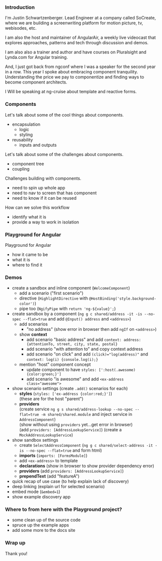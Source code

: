 ### Introduction

I'm Justin Schwartzenberger. Lead Engineer at a company called SoCreate, where we are building a 
screenwriting platform for motion picture, tv, webisodes, etc.

I am also the host and maintainer of AngularAir, a weekly live videocast that explores approaches, 
patterns and tech through discussion and demos.

I am also also a trainer and author and have courses on Pluralsight and Lynda.com for Angular training.

And, I just got back from ngconf where I was a speaker for the second year in a row. This year 
I spoke about embracing component tranquility. Understanding the price we pay to componentize and 
finding ways to become component architects.

I Will be speaking at ng-cruise about template and reactive forms.

### Components

Let's talk about some of the cool things about components.
- encapsulation
  - logic
  - styling
- reusability
  - inputs and outputs

Let's talk about some of the challenges about components.
- component tree
- coupling

Challenges building with components.
- need to spin up whole app
- need to nav to screen that has component
- need to know if it can be reused

How can we solve this workflow
- identify what it is
- provide a way to work in isolation

### Playground for Angular

Playground for Angular
- how it came to be
- what it is
- where to find it

### Demos
- create a sandbox and inline component (`WelcomeComponent`)
  - add a scenario ("first scenario")
  - directive (`HighlightDirective` with `@HostBinding('style.background-color')`)
  - pipe too (`NgifyPipe` with `return 'ng-${value}';`)
- create sandbox by a component (`ng g c shared/address -it -is --no-spec --flat=true` and add `@Input() address` and `<address>`)
  - add scenarios
    - "no address" (show error in browser then add `ngIf` on `<address>`)
  - show **context**
    - add scenario "basic address" and add `context: address: {attentionTo, street, city, state, postal}`
    - add scenario "with attention to" and copy context address
    - add scenario "on click" and add `(click)="log(address)"` and `context: log(i) {console.log(i);}`
  - mention "host" component concept
    - update component to have `styles: [':host(.awesome) {color:green;}']`
    - add scenario "is awesome" and add `<ex-address class="awesome">`
- show scenario settings (create `.add()` scenarios for each)
    - **styles** (`styles: ['ex-address {color:red;}']`)  
        (these are for the host "parent")
    - **providers**  
        (create service `ng g s shared/address-lookup --no-spec --flat=true -m shared/shared.module` and inject service in `AddressComponent`)  
        (show without using `providers` yet...get error in browser)  
        (add `providers: [AddressLookupService]`)
        (create a `MockAddressLookupService`)
- show sandbox settings
    - create `SelectAddressComponent` (`ng g c shared/select-address -it -is --no-spec --flat=true` and form html)
    - **imports** (`imports: [FormsModule]`)
    - add `<ex-address>` to template
    - **declarations** (show in browser to show provider dependency error)
    - **providers** (add `providers: [AddressLookupService]`)
    - **prependText** (add "featureA")
- quick recap of use case (to help explain lack of discovery)
- deep linking (explain url for selected scenario)
- embed mode (`&embed=1`)
- show example discovery app

### Where to from here with the Playground project?
- some clean up of the source code
- spruce up the example apps
- add some more to the docs site

### Wrap up

Thank you!
